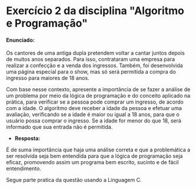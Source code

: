 # Exercício 2 da disciplina "Algoritmo e Programação"

#### Enunciado:

Os cantores de uma antiga dupla pretendem voltar a cantar juntos depois  de muitos anos separados. Para isso, contrataram uma empresa para  realizar a confecção e a venda dos ingressos. Também, foi desenvolvida  uma página especial para o show, mas só será permitida a compra do  ingresso para maiores de 18 anos. 

 Com base nesse contexto,  apresente a importância de se fazer a análise de um problema por meio da lógica de programação e do conceito aplicado na prática, para verificar se a pessoa pode comprar um ingresso, de acordo com a idade. O  algoritmo deve receber a idade da pessoa e efetuar uma avaliação,  verificando se a idade é maior ou igual a 18 anos, para que o usuário  possa comprar o ingresso. Se a idade for menor do que 18, será informado que sua entrada não é permitida.

-  **Resposta:**

  É de suma importância que haja uma  análise correta e que a problemática a ser resolvida seja bem entendida  para que a lógica de programação seja eficaz, promovendo assim um  programa bem escrito, sucinto e de fácil entendimento.   

  Segue parte pratica da questão usando a Linguagem C.